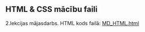 ## HTML & CSS mācību faili

2.lekcijas mājasdarbs. HTML kods failā: [MD_HTML.html](/MD_HTML.html)


